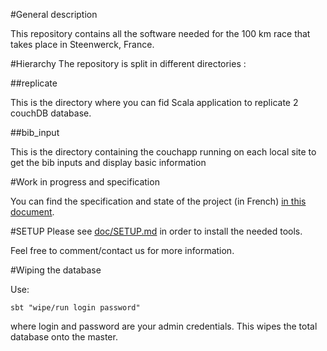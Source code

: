 #General description

This repository contains all the software needed for the 100 km race that takes place in Steenwerck, France.

#Hierarchy
The repository is split in different directories :

##replicate

This is the directory where you can fid Scala application to replicate 2 couchDB database.

##bib_input

This is the directory containing the couchapp running on each local site to get the bib inputs and display basic information

#Work in progress and specification

You can find the specification and state of the project (in French) [in this document](doc/STATUS.md).

#SETUP
Please see [doc/SETUP.md](pointage100km/blob/master/doc/SETUP.md) in order to install the needed tools.

Feel free to comment/contact us for more information.

#Wiping the database

Use:

    sbt "wipe/run login password"

where login and password are your admin credentials. This wipes the total database onto the master.
